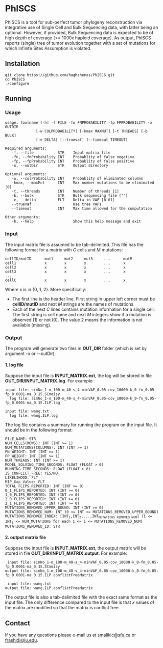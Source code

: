 # PhISCS

PhISCS is a tool for sub-perfect tumor phylogeny reconstruction via integrative use of Single Cell and Bulk Sequencing data, with latter being an optional. However, if provided, Bulk Sequencing data is expected to be of high depth of coverage (>= 1000x haploid coverage). As output, PhISCS reports (single) tree of tumor evolution together with a set of mutations for which Infinite Sites Assumption is violated. 

## Installation
```
git clone https://github.com/haghshenas/PhISCS.git
cd PhISCS
./configure
```

## Running
### Usage
```
usage: toolname [-h] -f FILE -fn FNPROBABILITY -fp FPPROBABILITY -o OUTDIR
              [-w COLPROBABILITY] [-kmax MAXMUT] [-t THREADS] [-b BULK]
              [-e DELTA] [--truevaf] [--timeout TIMEOUT]

Required arguments:
   -f, --file           STR    Input matrix file
   -fn, --fnProbability INT    Probablity of false negative
   -fp, --fpProbability INT    Probablity of false positive
   -o, --outDir         STR    Output directory

Optional arguments:
   -w, --colProbability INT    Probablity of eliminated columns
   -kmax, --maxMut      INT    Max number mutations to be eliminated [0]
   -t, --threads        INT    Number of threads [1]
   -b, --bulk           STR    Bulk sequencing file [""]
   -e, --delta          FLT    Delta in VAF [0.01]
   --truevaf                   Use tree VAFs
   --timeout            INT    Max time allowed for the computation

Other arguments:
   -h, --help                  Show this help message and exit
```

### Input
The input matrix file is assumed to be tab-delimited. This file has the following format for a matrix with _C_ cells and _M_ mutations:
```
cellID/mutID      mut1     mut2     mut3     ...      mutM
cell1             x        x        x        ...      x
cell2             x        x        x        ...      x
cell3             x        x        x        ...      x
...
cellC             x        x        x        ...      x
```
Where _x_ is in {0, 1, 2}. More specifically:
* The first line is the header line. First string in upper left corner must be **cellID/mutID** and next _M_ strings are the names of mutations.
* Each of the next _C_ lines contains mutation information for a single cell. The first string is cell name and next _M_ integers show if a mutation is observed (1) or not (0). The value 2 means the information is not available (missing).

### Output
The program will generate two files in **OUT_DIR** folder (which is set by argument -o or --outDir).
#### 1. log file
Suppose the input file is **INPUT_MATRIX.ext**, the log will be stored in file **OUT_DIR/INPUT_MATRIX.log**. For example:
```
input file: simNo_1-n_100-m_40-s_4-minVAF_0.05-cov_10000-k_0-fn_0.05-fp_0.0001-na_0.15.SCnoisy
  log file: simNo_1-n_100-m_40-s_4-minVAF_0.05-cov_10000-k_0-fn_0.05-fp_0.0001-na_0.15.ILP.log

input file: wang.txt
  log file: wang.ILP.log
```
The log file contains a summary for running the program on the input file. It should be in the following format:
<pre><code>FILE_NAME: STR
NUM_CELLS(ROWS): INT (INT >= 1)
NUM_MUTATIONS(COLUMNS): INT (INT >= 1)
FN_WEIGHT: INT (INT >= 1)
FP_WEIGHT: INT (INT >= 1)
NUM_THREADS: INT (INT >= 1)
MODEL_SOLVING_TIME_SECONDS: FLOAT (FLOAT > 0)
RUNNING_TIME_SECONDS: FLOAT (FLOAT > 0)
IS_CONFLICT_FREE: YES/NO
LIKELIHOOD: FLT
MIP_Gap_Value: FLT
TOTAL_FLIPS_REPORTED: INT (INT >= 0)
0_1_FLIPS_REPORTED: INT (INT >= 0)
1_0_FLIPS_REPORTED: INT (INT >= 0)
2_0_FLIPS_REPORTED: INT (INT >= 0)
2_1_FLIPS_REPORTED: INT (INT >= 0)
MUTATIONS_REMOVED_UPPER_BOUND: INT (INT >= 0)
MUTATIONS_REMOVED_NUM: INT (0 <= INT <= MUTATIONS_REMOVED_UPPER_BOUND)
MUTATIONS_REMOVED_INDEX: [INT<sub>1</sub>,INT<sub>2</sub>,...,INT<sub>MUTATIONS_REMOVED_NUM</sub>] (1 <= INT<sub>i</sub> <= NUM_MUTATIONS for each 1 <= i <= MUTATIONS_REMOVED_NUM)
MUTATIONS_REMOVED_ID: STR
</code></pre>
#### 2. output matrix file
Suppose the input file is **INPUT_MATRIX.ext**, the output matrix will be stored in file **OUT_DIR/INPUT_MATRIX.output**. For example:
```
 input file: simNo_1-n_100-m_40-s_4-minVAF_0.05-cov_10000-k_0-fn_0.05-fp_0.0001-na_0.15.SCnoisy
output file: simNo_1-n_100-m_40-s_4-minVAF_0.05-cov_10000-k_0-fn_0.05-fp_0.0001-na_0.15.ILP.conflictFreeMatrix

 input file: wang.txt
output file: wang.ILP.conflictFreeMatrix
```
The output file is also a tab-delimited file with the exact same format as the input file. The only difference compared to the input file is that _x_ values of the matrix are modified so that the matrix is conflict free.


## Contact
If you have any questions please e-mail us at smalikic@sfu.ca or frashidi@iu.edu.

